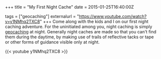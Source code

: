 +++
title = "My First Night Cache"
date = 2015-01-25T16:40:00Z

tags = ["geocaching"]
externalurl = "https://www.youtube.com/watch?v=y1NMhq2TXC8"
+++
Come along with the kids and I on our first night caching adventure. For the uninitiated among you, night caching is simply [geocaching](http://www.geocaching.com/) at night. Generally night caches are made so that you can't find them during the daytime, by making use of trails of reflective tacks or tape or other forms of guidance visible only at night.

{{< youtube y1NMhq2TXC8 >}}